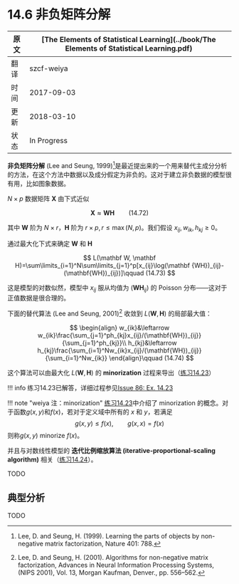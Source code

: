 # 14.6 非负矩阵分解

| 原文   | [The Elements of Statistical Learning](../book/The Elements of Statistical Learning.pdf) |
| ---- | ---------------------------------------- |
| 翻译   | szcf-weiya                               |
| 时间   | 2017-09-03                   |
|更新|2018-03-10|
|状态|In Progress|


**非负矩阵分解** (Lee and Seung, 1999)[^1]是最近提出来的一个用来替代主成分分析的方法，在这个方法中数据以及成分假定为非负的。这对于建立非负数据的模型很有用，比如图象数据。

$N\times p$ 数据矩阵 $\mathbf X$ 由下式近似

$$
\mathbf X \approx \mathbf W\mathbf H\qquad (14.72)
$$

其中 $\mathbf W$ 阶为 $N\times r$，$\mathbf H$ 阶为 $r\times p, r\le \max(N,p)$。我们假设 $x_{ij}, w_{ik}, h_{kj}\ge 0$。

通过最大化下式来确定 $\mathbf W$ 和 $\mathbf H$

$$
L(\mathbf W, \mathbf H)=\sum\limits_{i=1}^N\sum\limits_{j=1}^p[x_{ij}\log(\mathbf {WH})_{ij}-(\mathbf{WH})_{ij})]\qquad (14.73)
$$

这是模型的对数似然，模型中 $x_{ij}$ 服从均值为 $(\mathbf{WH}_{ij})$ 的 Poisson 分布——这对于正值数据是很合理的。

下面的替代算法 (Lee and Seung, 2001)[^2] 收敛到 $L(\mathbf W, \mathbf H)$ 的局部最大值：

<!-- 
$$
\begin{array}{ll}
w_{ik}&\leftarrow w_{ik}\frac{\sum_{j=1}^ph_{kj}x_{ij}/(\mathbf{WH}_{ij})}{\sum_{j=1}^ph_{kj}}\\
h_{kj}&\leftarrow h_{kj}\frac{\sum_{j=1}^pw_{ik}x_{ij}/(\mathbf{WH}_{ij})}{\sum_{j=1}^pw_{ik}}
\end{array}\qquad (14.74)
$$
-->


$$
\begin{align}
w_{ik}&\leftarrow w_{ik}\frac{\sum_{j=1}^ph_{kj}x_{ij}/(\mathbf{WH})_{ij}}{\sum_{j=1}^ph_{kj}}\\
h_{kj}&\leftarrow h_{kj}\frac{\sum_{i=1}^Nw_{ik}x_{ij}/(\mathbf{WH})_{ij}}{\sum_{i=1}^Nw_{ik}}
\end{align}\qquad (14.74)
$$

这个算法可以由最大化 $L(\mathbf W, \mathbf H)$ 的 **minorization** 过程来导出（[练习14.23](https://github.com/szcf-weiya/ESL-CN/issues/86)）

!!! info
    练习14.23已解答，详细过程参见[Issue 86: Ex. 14.23](https://github.com/szcf-weiya/ESL-CN/issues/86)

!!! note "weiya 注：minorization"
    [练习14.23](https://github.com/szcf-weiya/ESL-CN/issues/86)中介绍了 minorization 的概念。对于函数$g(x, y)$和$f(x)$，若对于定义域中所有的 $x$ 和 $y$，若满足
    $$
    g(x,y)\le f(x),\qquad g(x,x)=f(x)
    $$
    则称$g(x,y)$ minorize $f(x)$。

并且与对数线性模型的 **迭代比例缩放算法 (iterative-proportional-scaling algorithm)** 相关（[练习14.24](https://github.com/szcf-weiya/ESL-CN/issues/87)）。

TODO

## 典型分析

TODO


[^1]: Lee, D. and Seung, H. (1999). Learning the parts of objects by non-negative matrix factorization, Nature 401: 788.
[^2]: Lee, D. and Seung, H. (2001). Algorithms for non-negative matrix factorization, Advances in Neural Information Processing Systems, (NIPS 2001), Vol. 13, Morgan Kaufman, Denver., pp. 556–562.
